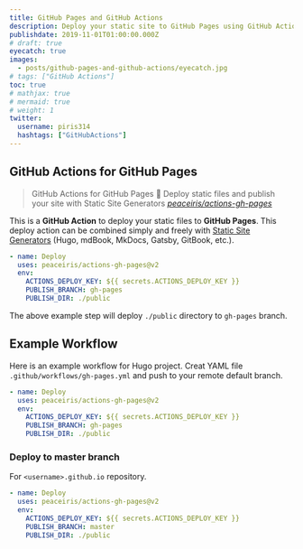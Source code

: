 ```yaml
---
title: GitHub Pages and GitHub Actions
description: Deploy your static site to GitHub Pages using GitHub Actions
publishdate: 2019-11-01T01:00:00.000Z
# draft: true
eyecatch: true
images:
  - posts/github-pages-and-github-actions/eyecatch.jpg
# tags: ["GitHub Actions"]
toc: true
# mathjax: true
# mermaid: true
# weight: 1
twitter:
  username: piris314
  hashtags: ["GitHubActions"]
---
```




## GitHub Actions for GitHub Pages

> GitHub Actions for GitHub Pages 🚀 Deploy static files and publish your site with Static Site Generators
> <cite>[peaceiris/actions-gh-pages](https://github.com/peaceiris/actions-gh-pages)</cite>

This is a **GitHub Action** to deploy your static files to **GitHub Pages**.
This deploy action can be combined simply and freely with [Static Site Generators](https://www.staticgen.com/ "StaticGen")
(Hugo, mdBook, MkDocs, Gatsby, GitBook, etc.).

```yaml
- name: Deploy
  uses: peaceiris/actions-gh-pages@v2
  env:
    ACTIONS_DEPLOY_KEY: ${{ secrets.ACTIONS_DEPLOY_KEY }}
    PUBLISH_BRANCH: gh-pages
    PUBLISH_DIR: ./public
```

The above example step will deploy `./public` directory to `gh-pages` branch.



## Example Workflow

Here is an example workflow for Hugo project.
Creat YAML file `.github/workflows/gh-pages.yml` and push to your remote default branch.

```yaml
- name: Deploy
  uses: peaceiris/actions-gh-pages@v2
  env:
    ACTIONS_DEPLOY_KEY: ${{ secrets.ACTIONS_DEPLOY_KEY }}
    PUBLISH_BRANCH: gh-pages
    PUBLISH_DIR: ./public
```

### Deploy to master branch

For `<username>.github.io` repository.

```yaml
- name: Deploy
  uses: peaceiris/actions-gh-pages@v2
  env:
    ACTIONS_DEPLOY_KEY: ${{ secrets.ACTIONS_DEPLOY_KEY }}
    PUBLISH_BRANCH: master
    PUBLISH_DIR: ./public
```
